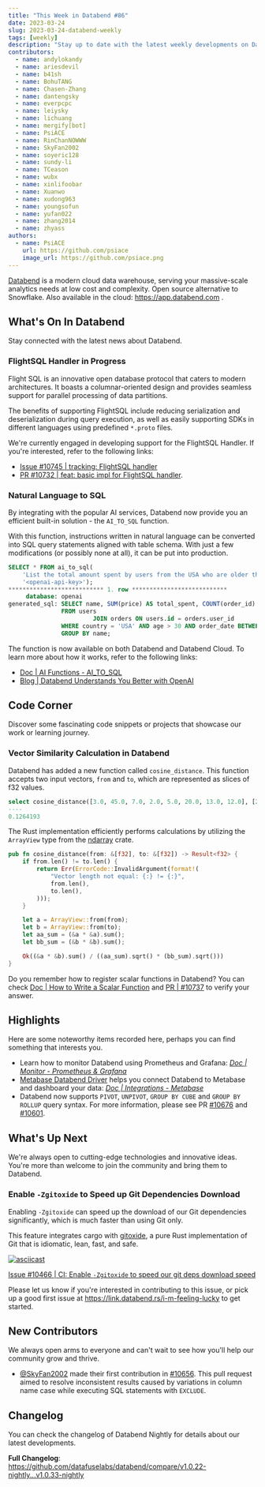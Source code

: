 ```yaml
---
title: "This Week in Databend #86"
date: 2023-03-24
slug: 2023-03-24-databend-weekly
tags: [weekly]
description: "Stay up to date with the latest weekly developments on Databend!"
contributors:
  - name: andylokandy
  - name: ariesdevil
  - name: b41sh
  - name: BohuTANG
  - name: Chasen-Zhang
  - name: dantengsky
  - name: everpcpc
  - name: leiysky
  - name: lichuang
  - name: mergify[bot]
  - name: PsiACE
  - name: RinChanNOWWW
  - name: SkyFan2002
  - name: soyeric128
  - name: sundy-li
  - name: TCeason
  - name: wubx
  - name: xinlifoobar
  - name: Xuanwo
  - name: xudong963
  - name: youngsofun
  - name: yufan022
  - name: zhang2014
  - name: zhyass
authors:
  - name: PsiACE
    url: https://github.com/psiace
    image_url: https://github.com/psiace.png
---
```


[Databend](https://github.com/datafuselabs/databend) is a modern cloud data warehouse, serving your massive-scale analytics needs at low cost and complexity. Open source alternative to Snowflake. Also available in the cloud: <https://app.databend.com> .

## What's On In Databend

Stay connected with the latest news about Databend.

### FlightSQL Handler in Progress

Flight SQL is an innovative open database protocol that caters to modern architectures. It boasts a columnar-oriented design and provides seamless support for parallel processing of data partitions.

The benefits of supporting FlightSQL include reducing serialization and deserialization during query execution, as well as easily supporting SDKs in different languages using predefined `*.proto` files.

We're currently engaged in developing support for the FlightSQL Handler. If you're interested, refer to the following links:

- [Issue #10745 | tracking: FlightSQL handler](https://github.com/datafuselabs/databend/issues/10745)
- [PR #10732 | feat: basic impl for FlightSQL handler](https://github.com/datafuselabs/databend/pull/10732).

### Natural Language to SQL

By integrating with the popular AI services, Databend now provide you an efficient built-in solution - the `AI_TO_SQL` function.

With this function, instructions written in natural language can be converted into SQL query statements aligned with table schema. With just a few modifications (or possibly none at all), it can be put into production.

```sql
SELECT * FROM ai_to_sql(
    'List the total amount spent by users from the USA who are older than 30 years, grouped by their names, along with the number of orders they made in 2022',
    '<openai-api-key>');
*************************** 1. row ***************************
     database: openai
generated_sql: SELECT name, SUM(price) AS total_spent, COUNT(order_id) AS total_orders
               FROM users
                        JOIN orders ON users.id = orders.user_id
               WHERE country = 'USA' AND age > 30 AND order_date BETWEEN '2022-01-01' AND '2022-12-31'
               GROUP BY name;
```

The function is now available on both Databend and Databend Cloud. To learn more about how it works, refer to the following links:

- [Doc | AI Functions - AI_TO_SQL](https://databend.rs/doc/sql-functions/ai-functions/ai-to-sql)
- [Blog | Databend Understands You Better with OpenAI](https://databend.rs/blog/ai2sql)

## Code Corner

Discover some fascinating code snippets or projects that showcase our work or learning journey.

### Vector Similarity Calculation in Databend

Databend has added a new function called `cosine_distance`. This function accepts two input vectors, `from` and `to`, which are represented as slices of f32 values.

```sql
select cosine_distance([3.0, 45.0, 7.0, 2.0, 5.0, 20.0, 13.0, 12.0], [2.0, 54.0, 13.0, 15.0, 22.0, 34.0, 50.0, 1.0]) as sim
----
0.1264193
```

The Rust implementation efficiently performs calculations by utilizing the `ArrayView` type from the [ndarray](https://crates.io/crates/ndarray) crate.

```rust
pub fn cosine_distance(from: &[f32], to: &[f32]) -> Result<f32> {
    if from.len() != to.len() {
        return Err(ErrorCode::InvalidArgument(format!(
            "Vector length not equal: {:} != {:}",
            from.len(),
            to.len(),
        )));
    }

    let a = ArrayView::from(from);
    let b = ArrayView::from(to);
    let aa_sum = (&a * &a).sum();
    let bb_sum = (&b * &b).sum();

    Ok((&a * &b).sum() / ((aa_sum).sqrt() * (bb_sum).sqrt()))
}
```

Do you remember how to register scalar functions in Databend? You can check [Doc | How to Write a Scalar Function](https://databend.rs/doc/contributing/how-to-write-scalar-functions) and [PR | #10737](https://github.com/datafuselabs/databend/pull/10737) to verify your answer.

## Highlights

Here are some noteworthy items recorded here, perhaps you can find something that interests you.

- Learn how to monitor Databend using Prometheus and Grafana: *[Doc | Monitor - Prometheus & Grafana](https://databend.rs/doc/integrations/gui-tool/grafana)*
- [Metabase Databend Driver](https://github.com/databendcloud/metabase-databend-driver/releases/latest) helps you connect Databend to Metabase and dashboard your data: *[Doc | Integrations - Metabase](https://databend.rs/doc/integrations/gui-tool/metabase)*
- Databend now supports `PIVOT`, `UNPIVOT`, `GROUP BY CUBE` and `GROUP BY ROLLUP` query syntax. For more information, please see PR [#10676](https://github.com/datafuselabs/databend/pull/10676) and [#10601](https://github.com/datafuselabs/databend/pull/10601).

## What's Up Next

We're always open to cutting-edge technologies and innovative ideas. You're more than welcome to join the community and bring them to Databend.

### Enable `-Zgitoxide` to Speed up Git Dependencies Download

Enabling `-Zgitoxide` can speed up the download of our Git dependencies significantly, which is much faster than using Git only.

This feature integrates cargo with [gitoxide](https://github.com/Byron/gitoxide), a pure Rust implementation of Git that is idiomatic, lean, fast, and safe.

[![asciicast](https://asciinema.org/a/542159.svg)](https://asciinema.org/a/542159)

[Issue #10466 | CI: Enable `-Zgitoxide` to speed our git deps download speed](https://github.com/datafuselabs/databend/issues/10466)

Please let us know if you're interested in contributing to this issue, or pick up a good first issue at <https://link.databend.rs/i-m-feeling-lucky> to get started.

## New Contributors

We always open arms to everyone and can't wait to see how you'll help our community grow and thrive.

- [@SkyFan2002](https://github.com/SkyFan2002) made their first contribution in [#10656](https://github.com/datafuselabs/databend/pull/10656). This pull request aimed to resolve inconsistent results caused by variations in column name case while executing SQL statements with `EXCLUDE`.

## Changelog

You can check the changelog of Databend Nightly for details about our latest developments.

**Full Changelog**: <https://github.com/datafuselabs/databend/compare/v1.0.22-nightly...v1.0.33-nightly>
